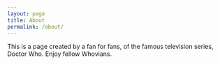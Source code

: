 ```yaml
---
layout: page
title: About
permalink: /about/
---
```


This is a page created by a fan for fans, of the famous television series, Doctor Who. Enjoy fellow Whovians. 